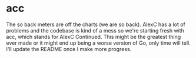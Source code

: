 # acc

The so back meters are off the charts (we are so back). AlexC has a lot of problems and the codebase is kind of a mess so we're starting fresh with acc, which stands for AlexC Continued. This might be the greatest thing ever made or it might end up being a worse version of Go, only time will tell. I'll update the README once I make more progress.
